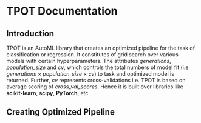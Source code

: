 # TPOT Documentation
## Introduction
TPOT is an AutoML library that creates an optimized pipeline for the task of  classification or regression. It constitutes of grid search over various models with certain hyperparameters. The attributes *generations*, *population_size* and *cv*, which controls the total numbers of model fit (i.e *generations* $\times$ *population_size* $\times$ *cv*) to task and optimized model is returned. Further, *cv* represents cross-validations i.e. TPOT is based on average scoring of *cross_val_scores*. Hence it is built over libraries like **scikit-learn**, **scipy**, **PyTorch**, etc.

## Creating Optimized Pipeline
